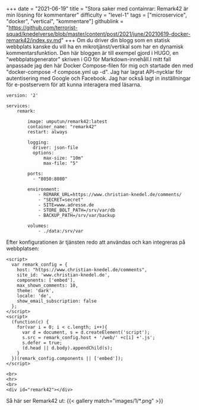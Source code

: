 +++
date = "2021-06-19"
title = "Stora saker med containrar: Remark42 är min lösning för kommentarer"
difficulty = "level-1"
tags = ["microservice", "docker", "vertical", "kommentare"]
githublink = "https://github.com/terrorist-squad/knedelverse/blob/master/content/post/2021/june/20210619-docker-remark42/index.sv.md"
+++
Om du driver din blogg som en statisk webbplats kanske du vill ha en mikrotjänst/vertikal som har en dynamisk kommentarsfunktion. Den här bloggen är till exempel gjord i HUGO, en "webbplatsgenerator" skriven i GO för Markdown-innehåll.I mitt fall anpassade jag den här Docker Compose-filen för mig och startade den med "docker-compose -f compose.yml up -d". Jag har lagrat API-nycklar för autentisering med Google och Facebook. Jag har också lagt in inställningar för e-postservern för att kunna interagera med läsarna.
```
version: '2'

services:
    remark:

        image: umputun/remark42:latest
        container_name: "remark42"
        restart: always

        logging:
          driver: json-file
          options:
              max-size: "10m"
              max-file: "5"

        ports:
          - "8050:8080"   

        environment:
            - REMARK_URL=https://www.christian-knedel.de/comments/ 
            - "SECRET=secret"          
            - SITE=www.adresse.de 
            - STORE_BOLT_PATH=/srv/var/db
            - BACKUP_PATH=/srv/var/backup

        volumes:
            - ./data:/srv/var

```
Efter konfigurationen är tjänsten redo att användas och kan integreras på webbplatsen:
```
<script>
  var remark_config = {
    host: "https://www.christian-knedel.de/comments", 
    site_id: 'www.christian-knedel.de',
    components: ['embed'], 
    max_shown_comments: 10,
    theme: 'dark',
    locale: 'de',
    show_email_subscription: false
  };
</script>
<script>
  (function(c) {
    for(var i = 0; i < c.length; i++){
      var d = document, s = d.createElement('script');
      s.src = remark_config.host + '/web/' +c[i] +'.js';
      s.defer = true;
      (d.head || d.body).appendChild(s);
    }
  })(remark_config.components || ['embed']);
</script>

<br>
<hr>
<br>
<div id="remark42"></div>

```
Så här ser Remark42 ut:
{{< gallery match="images/1/*.png" >}}

